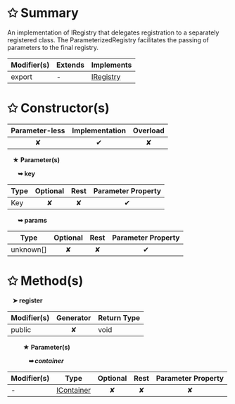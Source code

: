 # &#10025; Summary

An implementation of IRegistry that delegates registration to a
separately registered class. The ParameterizedRegistry facilitates the
passing of parameters to the final registry.

| Modifier(s)                            | Extends                      | Implements                                    |
|----------------------------------------|------------------------------|-----------------------------------------------|
| export | - | [IRegistry](/kernel/interface/di/iregistry) |

# &#10025; Constructor(s)

| Parameter-less                         | Implementation                          | Overload                          |
|:--------------------------------------:|:---------------------------------------:|:---------------------------------:|
| ✘ | ✔ | ✘ |

&nbsp;&nbsp; **&#9733; Parameter(s)**

&nbsp;&nbsp;&nbsp;&nbsp;&nbsp; **&#10149; key**

| Type                        | Optional                           | Rest                          | Parameter Property                          |
|-----------------------------|:----------------------------------:|:-----------------------------:|:-------------------------------------------:|
| Key | ✘  | ✘ | ✔ |

&nbsp;&nbsp;&nbsp;&nbsp;&nbsp; **&#10149; params**

| Type                        | Optional                           | Rest                          | Parameter Property                          |
|-----------------------------|:----------------------------------:|:-----------------------------:|:-------------------------------------------:|
| unknown[] | ✘  | ✘ | ✔ |

# &#10025; Method(s)

&nbsp;&nbsp; **&#10148; register**

| Modifier(s)                              | Generator                          | Return Type                       |
|------------------------------------------|:----------------------------------:|-----------------------------------|
| public | ✘ | void |

&nbsp;&nbsp;&nbsp;&nbsp;&nbsp;&nbsp;&nbsp;&nbsp; **&#9733; Parameter(s)**

&nbsp;&nbsp;&nbsp;&nbsp;&nbsp;&nbsp;&nbsp;&nbsp;&nbsp;&nbsp;&nbsp; _**&#10149; container**_

| Modifier(s)                              | Type                        | Optional                           | Rest                          | Parameter Property                          |
|------------------------------------------|-----------------------------|:----------------------------------:|:-----------------------------:|:-------------------------------------------:|
| - | [IContainer](/kernel/interface/di/icontainer) | ✘  | ✘ | ✘ |